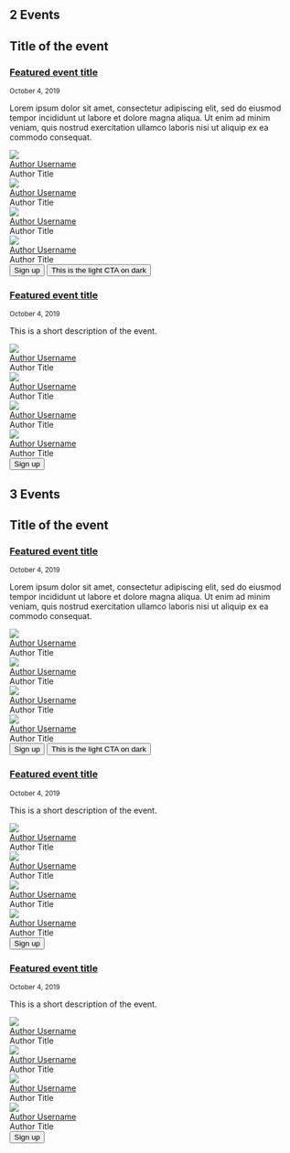 ## 2 Events
  <section class="component pf-c-content rhd-c-events-hero two-events has-background">
    <div class="pf-l-grid pf-m-gutter">
      <div class="pf-l-grid__item pf-m-12-col">
        <h2>Title of the event</h2>
      </div>
      <div class="pf-l-grid__item">
        <h3 class="rhd-c-events-hero__item-title"><a href="" class="pf-c-title">Featured event title</a></h3>
        <small class="pf-u-mt-sm pf-u-mb-sm">October 4, 2019</small>
        <p>Lorem ipsum dolor sit amet, consectetur adipiscing elit, sed do eiusmod tempor incididunt ut labore et dolore magna aliqua. Ut enim ad minim veniam, quis nostrud exercitation ullamco laboris nisi ut aliquip ex ea commodo consequat.</p>
        <div class="rhd-c-events-hero__item-presenters pf-u-mb-md">
          <div class="pf-l-flex">
              <!-- Start of Author tile -->
              <div class="rhd-c-author--tile">
                <span class="rhd-c-author--tile-hero">
                  <img src="{{site.baseurl}}/assets/uploads/rhd-default-user-visual.svg" />
                </span>
                <div class="rhd-c-author--tile-info">
                  <div class="rhd-c-author--tile-name">
                    <a href="#">Author Username</a>
                  </div>
                  <div class="rhd-c-author--tile-title">Author Title</div>
                </div>
              </div>
              <!-- End of Author tile -->
              <!-- Start of Author tile -->
              <div class="rhd-c-author--tile">
                <span class="rhd-c-author--tile-hero">
                  <img src="{{site.baseurl}}/assets/uploads/rhd-default-user-visual.svg" />
                </span>
                <div class="rhd-c-author--tile-info">
                  <div class="rhd-c-author--tile-name">
                    <a href="#">Author Username</a>
                  </div>
                  <div class="rhd-c-author--tile-title">Author Title</div>
                </div>
              </div>
              <!-- End of Author tile -->
              <!-- Start of Author tile -->
              <div class="rhd-c-author--tile">
                <span class="rhd-c-author--tile-hero">
                  <img src="{{site.baseurl}}/assets/uploads/rhd-default-user-visual.svg" />
                </span>
                <div class="rhd-c-author--tile-info">
                  <div class="rhd-c-author--tile-name">
                    <a href="#">Author Username</a>
                  </div>
                  <div class="rhd-c-author--tile-title">Author Title</div>
                </div>
              </div>
              <!-- End of Author tile -->
              <!-- Start of Author tile -->
              <div class="rhd-c-author--tile">
                <span class="rhd-c-author--tile-hero">
                  <img src="{{site.baseurl}}/assets/uploads/rhd-default-user-visual.svg" />
                </span>
                <div class="rhd-c-author--tile-info">
                  <div class="rhd-c-author--tile-name">
                    <a href="#">Author Username</a>
                  </div>
                  <div class="rhd-c-author--tile-title">Author Title</div>
                </div>
              </div>
              <!-- End of Author tile -->
          </div>
        </div>
        <button class="pf-c-button pf-u-mr-lg">Sign up</button>
        <button class="pf-c-button pf-u-pl-0">This is the light CTA on dark <span class="pf-c-button__icon"><i class="fas fa-arrow-right"></i></span></button>
      </div>
      <div class="pf-l-grid__item sidebar">
        <h3 class="rhd-c-events-hero__item-title"><a href="" class="pf-c-title">Featured event title</a></h3>
        <small class="pf-u-mt-sm pf-u-mb-sm">October 4, 2019</small>
        <p>This is a short description of the event.</p>
        <div class="rhd-c-events-hero__item-presenters pf-u-mb-md">
          <div class="pf-l-flex">
              <!-- Start of Author tile -->
              <div class="rhd-c-author--tile">
                <span class="rhd-c-author--tile-hero">
                  <img src="{{site.baseurl}}/assets/uploads/rhd-default-user-visual.svg" />
                </span>
                <div class="rhd-c-author--tile-info">
                  <div class="rhd-c-author--tile-name">
                    <a href="#">Author Username</a>
                  </div>
                  <div class="rhd-c-author--tile-title">Author Title</div>
                </div>
              </div>
              <!-- End of Author tile -->
              <!-- Start of Author tile -->
              <div class="rhd-c-author--tile">
                <span class="rhd-c-author--tile-hero">
                  <img src="{{site.baseurl}}/assets/uploads/rhd-default-user-visual.svg" />
                </span>
                <div class="rhd-c-author--tile-info">
                  <div class="rhd-c-author--tile-name">
                    <a href="#">Author Username</a>
                  </div>
                  <div class="rhd-c-author--tile-title">Author Title</div>
                </div>
              </div>
              <!-- End of Author tile -->
              <!-- Start of Author tile -->
              <div class="rhd-c-author--tile">
                <span class="rhd-c-author--tile-hero">
                  <img src="{{site.baseurl}}/assets/uploads/rhd-default-user-visual.svg" />
                </span>
                <div class="rhd-c-author--tile-info">
                  <div class="rhd-c-author--tile-name">
                    <a href="#">Author Username</a>
                  </div>
                  <div class="rhd-c-author--tile-title">Author Title</div>
                </div>
              </div>
              <!-- End of Author tile -->
              <!-- Start of Author tile -->
              <div class="rhd-c-author--tile">
                <span class="rhd-c-author--tile-hero">
                  <img src="{{site.baseurl}}/assets/uploads/rhd-default-user-visual.svg" />
                </span>
                <div class="rhd-c-author--tile-info">
                  <div class="rhd-c-author--tile-name">
                    <a href="#">Author Username</a>
                  </div>
                  <div class="rhd-c-author--tile-title">Author Title</div>
                </div>
              </div>
              <!-- End of Author tile -->
            </div>
        </div>
        <button class="pf-c-button pf-u-mb-md">Sign up</button>
      </div>
    </div>
  </section>


## 3 Events
  <section class="component pf-c-content rhd-c-events-hero three-events has-background">
    <div class="pf-l-grid pf-m-gutter">
      <div class="pf-l-grid__item pf-m-12-col">
        <h2>Title of the event</h2>
      </div>
      <div class="pf-l-grid__item">
        <h3 class="rhd-c-events-hero__item-title"><a href="" class="pf-c-title">Featured event title</a></h3>
        <small class="pf-u-mt-sm pf-u-mb-sm">October 4, 2019</small>
        <p>Lorem ipsum dolor sit amet, consectetur adipiscing elit, sed do eiusmod tempor incididunt ut labore et dolore magna aliqua. Ut enim ad minim veniam, quis nostrud exercitation ullamco laboris nisi ut aliquip ex ea commodo consequat.</p>
        <div class="rhd-c-events-hero__item-presenters pf-u-mb-md">
          <div class="pf-l-flex">
              <!-- Start of Author tile -->
              <div class="rhd-c-author--tile">
                <span class="rhd-c-author--tile-hero">
                  <img src="{{site.baseurl}}/assets/uploads/rhd-default-user-visual.svg" />
                </span>
                <div class="rhd-c-author--tile-info">
                  <div class="rhd-c-author--tile-name">
                    <a href="#">Author Username</a>
                  </div>
                  <div class="rhd-c-author--tile-title">Author Title</div>
                </div>
              </div>
              <!-- End of Author tile -->
              <!-- Start of Author tile -->
              <div class="rhd-c-author--tile">
                <span class="rhd-c-author--tile-hero">
                  <img src="{{site.baseurl}}/assets/uploads/rhd-default-user-visual.svg" />
                </span>
                <div class="rhd-c-author--tile-info">
                  <div class="rhd-c-author--tile-name">
                    <a href="#">Author Username</a>
                  </div>
                  <div class="rhd-c-author--tile-title">Author Title</div>
                </div>
              </div>
              <!-- End of Author tile -->
              <!-- Start of Author tile -->
              <div class="rhd-c-author--tile">
                <span class="rhd-c-author--tile-hero">
                  <img src="{{site.baseurl}}/assets/uploads/rhd-default-user-visual.svg" />
                </span>
                <div class="rhd-c-author--tile-info">
                  <div class="rhd-c-author--tile-name">
                    <a href="#">Author Username</a>
                  </div>
                  <div class="rhd-c-author--tile-title">Author Title</div>
                </div>
              </div>
              <!-- End of Author tile -->
              <!-- Start of Author tile -->
              <div class="rhd-c-author--tile">
                <span class="rhd-c-author--tile-hero">
                  <img src="{{site.baseurl}}/assets/uploads/rhd-default-user-visual.svg" />
                </span>
                <div class="rhd-c-author--tile-info">
                  <div class="rhd-c-author--tile-name">
                    <a href="#">Author Username</a>
                  </div>
                  <div class="rhd-c-author--tile-title">Author Title</div>
                </div>
              </div>
              <!-- End of Author tile -->
          </div>
        </div>
        <button class="pf-c-button pf-u-mr-lg">Sign up</button>
        <button class="pf-c-button pf-u-pl-0">This is the light CTA on dark <span class="pf-c-button__icon"><i class="fas fa-arrow-right"></i></span></button>
      </div>
      <div class="pf-l-grid__item">
        <h3 class="rhd-c-events-hero__item-title"><a href="" class="pf-c-title">Featured event title</a></h3>
        <small class="pf-u-mt-sm pf-u-mb-sm">October 4, 2019</small>
        <p>This is a short description of the event.</p>
        <div class="rhd-c-events-hero__item-presenters pf-u-mb-md">
          <div class="pf-l-flex">
              <!-- Start of Author tile -->
              <div class="rhd-c-author--tile">
                <span class="rhd-c-author--tile-hero">
                  <img src="{{site.baseurl}}/assets/uploads/rhd-default-user-visual.svg" />
                </span>
                <div class="rhd-c-author--tile-info">
                  <div class="rhd-c-author--tile-name">
                    <a href="#">Author Username</a>
                  </div>
                  <div class="rhd-c-author--tile-title">Author Title</div>
                </div>
              </div>
              <!-- End of Author tile -->
              <!-- Start of Author tile -->
              <div class="rhd-c-author--tile">
                <span class="rhd-c-author--tile-hero">
                  <img src="{{site.baseurl}}/assets/uploads/rhd-default-user-visual.svg" />
                </span>
                <div class="rhd-c-author--tile-info">
                  <div class="rhd-c-author--tile-name">
                    <a href="#">Author Username</a>
                  </div>
                  <div class="rhd-c-author--tile-title">Author Title</div>
                </div>
              </div>
              <!-- End of Author tile -->
              <!-- Start of Author tile -->
              <div class="rhd-c-author--tile">
                <span class="rhd-c-author--tile-hero">
                  <img src="{{site.baseurl}}/assets/uploads/rhd-default-user-visual.svg" />
                </span>
                <div class="rhd-c-author--tile-info">
                  <div class="rhd-c-author--tile-name">
                    <a href="#">Author Username</a>
                  </div>
                  <div class="rhd-c-author--tile-title">Author Title</div>
                </div>
              </div>
              <!-- End of Author tile -->
              <!-- Start of Author tile -->
              <div class="rhd-c-author--tile">
                <span class="rhd-c-author--tile-hero">
                  <img src="{{site.baseurl}}/assets/uploads/rhd-default-user-visual.svg" />
                </span>
                <div class="rhd-c-author--tile-info">
                  <div class="rhd-c-author--tile-name">
                    <a href="#">Author Username</a>
                  </div>
                  <div class="rhd-c-author--tile-title">Author Title</div>
                </div>
              </div>
              <!-- End of Author tile -->
          </div>
        </div>
        <button class="pf-c-button pf-u-mb-md">Sign up</button>
      </div>
      <div class="pf-l-grid__item sidebar">
        <h3 class="rhd-c-events-hero__item-title"><a href="" class="pf-c-title">Featured event title</a></h3>
        <small class="pf-u-mt-sm pf-u-mb-sm">October 4, 2019</small>
        <p>This is a short description of the event.</p>
        <div class="rhd-c-events-hero__item-presenters pf-u-mb-md">
          <div class="pf-l-flex">
              <!-- Start of Author tile -->
              <div class="rhd-c-author--tile">
                <span class="rhd-c-author--tile-hero">
                  <img src="{{site.baseurl}}/assets/uploads/rhd-default-user-visual.svg" />
                </span>
                <div class="rhd-c-author--tile-info">
                  <div class="rhd-c-author--tile-name">
                    <a href="#">Author Username</a>
                  </div>
                  <div class="rhd-c-author--tile-title">Author Title</div>
                </div>
              </div>
              <!-- End of Author tile -->
              <!-- Start of Author tile -->
              <div class="rhd-c-author--tile">
                <span class="rhd-c-author--tile-hero">
                  <img src="{{site.baseurl}}/assets/uploads/rhd-default-user-visual.svg" />
                </span>
                <div class="rhd-c-author--tile-info">
                  <div class="rhd-c-author--tile-name">
                    <a href="#">Author Username</a>
                  </div>
                  <div class="rhd-c-author--tile-title">Author Title</div>
                </div>
              </div>
              <!-- End of Author tile -->
              <!-- Start of Author tile -->
              <div class="rhd-c-author--tile">
                <span class="rhd-c-author--tile-hero">
                  <img src="{{site.baseurl}}/assets/uploads/rhd-default-user-visual.svg" />
                </span>
                <div class="rhd-c-author--tile-info">
                  <div class="rhd-c-author--tile-name">
                    <a href="#">Author Username</a>
                  </div>
                  <div class="rhd-c-author--tile-title">Author Title</div>
                </div>
              </div>
              <!-- End of Author tile -->
              <!-- Start of Author tile -->
              <div class="rhd-c-author--tile">
                <span class="rhd-c-author--tile-hero">
                  <img src="{{site.baseurl}}/assets/uploads/rhd-default-user-visual.svg" />
                </span>
                <div class="rhd-c-author--tile-info">
                  <div class="rhd-c-author--tile-name">
                    <a href="#">Author Username</a>
                  </div>
                  <div class="rhd-c-author--tile-title">Author Title</div>
                </div>
              </div>
              <!-- End of Author tile -->
          </div>
        </div>
        <button class="pf-c-button pf-u-mb-md">Sign up</button>
      </div>
    </div>
  </section>

